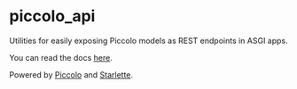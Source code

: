 # piccolo_api

Utilities for easily exposing Piccolo models as REST endpoints in ASGI apps.

You can read the docs [here](https://piccolo-api.readthedocs.io/en/latest/).

Powered by [Piccolo](https://piccolo.readthedocs.io/en/latest/) and [Starlette](https://starlette.io).

